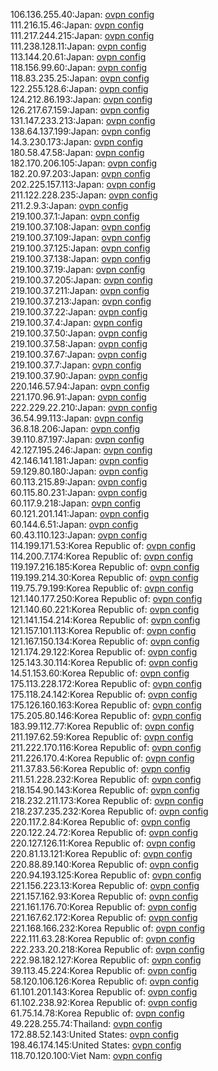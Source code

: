 106.136.255.40:Japan: [ovpn config](vpn/106_136_255_40.ovpn)  
111.216.15.46:Japan: [ovpn config](vpn/111_216_15_46.ovpn)  
111.217.244.215:Japan: [ovpn config](vpn/111_217_244_215.ovpn)  
111.238.128.11:Japan: [ovpn config](vpn/111_238_128_11.ovpn)  
113.144.20.61:Japan: [ovpn config](vpn/113_144_20_61.ovpn)  
118.156.99.60:Japan: [ovpn config](vpn/118_156_99_60.ovpn)  
118.83.235.25:Japan: [ovpn config](vpn/118_83_235_25.ovpn)  
122.255.128.6:Japan: [ovpn config](vpn/122_255_128_6.ovpn)  
124.212.86.193:Japan: [ovpn config](vpn/124_212_86_193.ovpn)  
126.217.67.159:Japan: [ovpn config](vpn/126_217_67_159.ovpn)  
131.147.233.213:Japan: [ovpn config](vpn/131_147_233_213.ovpn)  
138.64.137.199:Japan: [ovpn config](vpn/138_64_137_199.ovpn)  
14.3.230.173:Japan: [ovpn config](vpn/14_3_230_173.ovpn)  
180.58.47.58:Japan: [ovpn config](vpn/180_58_47_58.ovpn)  
182.170.206.105:Japan: [ovpn config](vpn/182_170_206_105.ovpn)  
182.20.97.203:Japan: [ovpn config](vpn/182_20_97_203.ovpn)  
202.225.157.113:Japan: [ovpn config](vpn/202_225_157_113.ovpn)  
211.122.228.235:Japan: [ovpn config](vpn/211_122_228_235.ovpn)  
211.2.9.3:Japan: [ovpn config](vpn/211_2_9_3.ovpn)  
219.100.37.1:Japan: [ovpn config](vpn/219_100_37_1.ovpn)  
219.100.37.108:Japan: [ovpn config](vpn/219_100_37_108.ovpn)  
219.100.37.109:Japan: [ovpn config](vpn/219_100_37_109.ovpn)  
219.100.37.125:Japan: [ovpn config](vpn/219_100_37_125.ovpn)  
219.100.37.138:Japan: [ovpn config](vpn/219_100_37_138.ovpn)  
219.100.37.19:Japan: [ovpn config](vpn/219_100_37_19.ovpn)  
219.100.37.205:Japan: [ovpn config](vpn/219_100_37_205.ovpn)  
219.100.37.211:Japan: [ovpn config](vpn/219_100_37_211.ovpn)  
219.100.37.213:Japan: [ovpn config](vpn/219_100_37_213.ovpn)  
219.100.37.22:Japan: [ovpn config](vpn/219_100_37_22.ovpn)  
219.100.37.4:Japan: [ovpn config](vpn/219_100_37_4.ovpn)  
219.100.37.50:Japan: [ovpn config](vpn/219_100_37_50.ovpn)  
219.100.37.58:Japan: [ovpn config](vpn/219_100_37_58.ovpn)  
219.100.37.67:Japan: [ovpn config](vpn/219_100_37_67.ovpn)  
219.100.37.7:Japan: [ovpn config](vpn/219_100_37_7.ovpn)  
219.100.37.90:Japan: [ovpn config](vpn/219_100_37_90.ovpn)  
220.146.57.94:Japan: [ovpn config](vpn/220_146_57_94.ovpn)  
221.170.96.91:Japan: [ovpn config](vpn/221_170_96_91.ovpn)  
222.229.22.210:Japan: [ovpn config](vpn/222_229_22_210.ovpn)  
36.54.99.113:Japan: [ovpn config](vpn/36_54_99_113.ovpn)  
36.8.18.206:Japan: [ovpn config](vpn/36_8_18_206.ovpn)  
39.110.87.197:Japan: [ovpn config](vpn/39_110_87_197.ovpn)  
42.127.195.246:Japan: [ovpn config](vpn/42_127_195_246.ovpn)  
42.146.141.181:Japan: [ovpn config](vpn/42_146_141_181.ovpn)  
59.129.80.180:Japan: [ovpn config](vpn/59_129_80_180.ovpn)  
60.113.215.89:Japan: [ovpn config](vpn/60_113_215_89.ovpn)  
60.115.80.231:Japan: [ovpn config](vpn/60_115_80_231.ovpn)  
60.117.9.218:Japan: [ovpn config](vpn/60_117_9_218.ovpn)  
60.121.201.141:Japan: [ovpn config](vpn/60_121_201_141.ovpn)  
60.144.6.51:Japan: [ovpn config](vpn/60_144_6_51.ovpn)  
60.43.110.123:Japan: [ovpn config](vpn/60_43_110_123.ovpn)  
114.199.171.53:Korea Republic of: [ovpn config](vpn/114_199_171_53.ovpn)  
114.200.7.174:Korea Republic of: [ovpn config](vpn/114_200_7_174.ovpn)  
119.197.216.185:Korea Republic of: [ovpn config](vpn/119_197_216_185.ovpn)  
119.199.214.30:Korea Republic of: [ovpn config](vpn/119_199_214_30.ovpn)  
119.75.79.199:Korea Republic of: [ovpn config](vpn/119_75_79_199.ovpn)  
121.140.177.250:Korea Republic of: [ovpn config](vpn/121_140_177_250.ovpn)  
121.140.60.221:Korea Republic of: [ovpn config](vpn/121_140_60_221.ovpn)  
121.141.154.214:Korea Republic of: [ovpn config](vpn/121_141_154_214.ovpn)  
121.157.101.113:Korea Republic of: [ovpn config](vpn/121_157_101_113.ovpn)  
121.167.150.134:Korea Republic of: [ovpn config](vpn/121_167_150_134.ovpn)  
121.174.29.122:Korea Republic of: [ovpn config](vpn/121_174_29_122.ovpn)  
125.143.30.114:Korea Republic of: [ovpn config](vpn/125_143_30_114.ovpn)  
14.51.153.60:Korea Republic of: [ovpn config](vpn/14_51_153_60.ovpn)  
175.113.228.172:Korea Republic of: [ovpn config](vpn/175_113_228_172.ovpn)  
175.118.24.142:Korea Republic of: [ovpn config](vpn/175_118_24_142.ovpn)  
175.126.160.163:Korea Republic of: [ovpn config](vpn/175_126_160_163.ovpn)  
175.205.80.146:Korea Republic of: [ovpn config](vpn/175_205_80_146.ovpn)  
183.99.112.77:Korea Republic of: [ovpn config](vpn/183_99_112_77.ovpn)  
211.197.62.59:Korea Republic of: [ovpn config](vpn/211_197_62_59.ovpn)  
211.222.170.116:Korea Republic of: [ovpn config](vpn/211_222_170_116.ovpn)  
211.226.170.4:Korea Republic of: [ovpn config](vpn/211_226_170_4.ovpn)  
211.37.83.56:Korea Republic of: [ovpn config](vpn/211_37_83_56.ovpn)  
211.51.228.232:Korea Republic of: [ovpn config](vpn/211_51_228_232.ovpn)  
218.154.90.143:Korea Republic of: [ovpn config](vpn/218_154_90_143.ovpn)  
218.232.211.173:Korea Republic of: [ovpn config](vpn/218_232_211_173.ovpn)  
218.237.235.232:Korea Republic of: [ovpn config](vpn/218_237_235_232.ovpn)  
220.117.2.84:Korea Republic of: [ovpn config](vpn/220_117_2_84.ovpn)  
220.122.24.72:Korea Republic of: [ovpn config](vpn/220_122_24_72.ovpn)  
220.127.126.11:Korea Republic of: [ovpn config](vpn/220_127_126_11.ovpn)  
220.81.13.121:Korea Republic of: [ovpn config](vpn/220_81_13_121.ovpn)  
220.88.89.140:Korea Republic of: [ovpn config](vpn/220_88_89_140.ovpn)  
220.94.193.125:Korea Republic of: [ovpn config](vpn/220_94_193_125.ovpn)  
221.156.223.13:Korea Republic of: [ovpn config](vpn/221_156_223_13.ovpn)  
221.157.162.93:Korea Republic of: [ovpn config](vpn/221_157_162_93.ovpn)  
221.161.176.70:Korea Republic of: [ovpn config](vpn/221_161_176_70.ovpn)  
221.167.62.172:Korea Republic of: [ovpn config](vpn/221_167_62_172.ovpn)  
221.168.166.232:Korea Republic of: [ovpn config](vpn/221_168_166_232.ovpn)  
222.111.63.28:Korea Republic of: [ovpn config](vpn/222_111_63_28.ovpn)  
222.233.20.218:Korea Republic of: [ovpn config](vpn/222_233_20_218.ovpn)  
222.98.182.127:Korea Republic of: [ovpn config](vpn/222_98_182_127.ovpn)  
39.113.45.224:Korea Republic of: [ovpn config](vpn/39_113_45_224.ovpn)  
58.120.106.126:Korea Republic of: [ovpn config](vpn/58_120_106_126.ovpn)  
61.101.201.143:Korea Republic of: [ovpn config](vpn/61_101_201_143.ovpn)  
61.102.238.92:Korea Republic of: [ovpn config](vpn/61_102_238_92.ovpn)  
61.75.14.78:Korea Republic of: [ovpn config](vpn/61_75_14_78.ovpn)  
49.228.255.74:Thailand: [ovpn config](vpn/49_228_255_74.ovpn)  
172.88.52.143:United States: [ovpn config](vpn/172_88_52_143.ovpn)  
198.46.174.145:United States: [ovpn config](vpn/198_46_174_145.ovpn)  
118.70.120.100:Viet Nam: [ovpn config](vpn/118_70_120_100.ovpn)  
